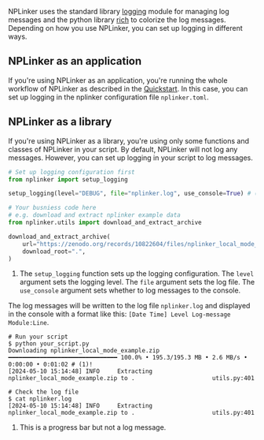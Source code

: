 NPLinker uses the standard library [logging](https://docs.python.org/3/library/logging.html#module-logging) 
module for managing log messages and the python library [rich](https://rich.readthedocs.io/en/latest/logging.html) 
to colorize the log messages. Depending on how you use NPLinker, you can set up logging in different ways.

## NPLinker as an application
If you're using NPLinker as an application, you're running the whole workflow of NPLinker as 
described in the [Quickstart](./quickstart.md). In this case, you can set up logging in the nplinker 
configuration file `nplinker.toml`. 

## NPLinker as a library
If you're using NPLinker as a library, you're using only some functions and classes of NPLinker in 
your script. By default, NPLinker will not log any messages. However, you can set up logging in your
script to log messages. 

```python title="Set up logging in 'your_script.py'"
# Set up logging configuration first
from nplinker import setup_logging

setup_logging(level="DEBUG", file="nplinker.log", use_console=True) # (1)!

# Your busniess code here
# e.g. download and extract nplinker example data
from nplinker.utils import download_and_extract_archive

download_and_extract_archive(
    url="https://zenodo.org/records/10822604/files/nplinker_local_mode_example.zip",
    download_root=".",
)
```

1. The `setup_logging` function sets up the logging configuration. The `level` argument sets the 
   logging level. The `file` argument sets the log file. The `use_console` argument sets whether to 
   log messages to the console.


The log messages will be written to the log file `nplinker.log` and displayed in the console with a 
format like this: `[Date Time] Level Log-message Module:Line`.

```shell title="Run your script in a terminal"
# Run your script
$ python your_script.py
Downloading nplinker_local_mode_example.zip ━━━━━━━━━━━━━━━━━━━━━━━━━━━━━━━ 100.0% • 195.3/195.3 MB • 2.6 MB/s • 0:00:00 • 0:01:02 # (1)!
[2024-05-10 15:14:48] INFO     Extracting nplinker_local_mode_example.zip to .                      utils.py:401

# Check the log file
$ cat nplinker.log
[2024-05-10 15:14:48] INFO     Extracting nplinker_local_mode_example.zip to .                      utils.py:401
```

1. This is a progress bar but not a log message.